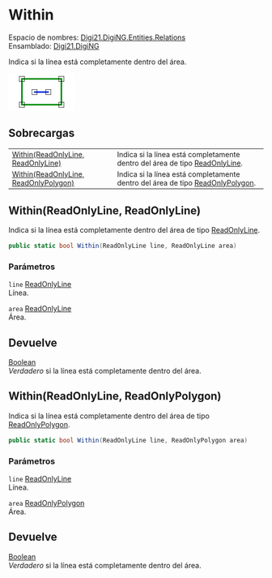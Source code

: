 # Within

Espacio de nombres: [Digi21.DigiNG.Entities.Relations](../../../)  
Ensamblado: [Digi21.DigiNG](../../../../)

Indica si la línea está completamente dentro del área.

![L&#xED;nea dentro del &#xE1;rea](../../../../../../../../../.gitbook/assets/lineadentroarea.png)

## Sobrecargas

|  |  |
| :--- | :--- |
| [Within\(ReadOnlyLine, ReadOnlyLine\)](within.md#within-readonlyline-readonlyline) | Indica si la línea está completamente dentro del área de tipo [ReadOnlyLine](../../../../digi21.diging.entities/clases/readonlyline/). |
| [Within\(ReadOnlyLine, ReadOnlyPolygon\)](within.md#within-readonlyline-readonlypolygon) | Indica si la línea está completamente dentro del área de tipo [ReadOnlyPolygon](../../../../digi21.diging.entities/clases/readonlypolygon/). |

## Within\(ReadOnlyLine, ReadOnlyLine\)

Indica si la línea está completamente dentro del área de tipo [ReadOnlyLine](../../../../digi21.diging.entities/clases/readonlyline/).

```csharp
public static bool Within(ReadOnlyLine line, ReadOnlyLine area)
```

### Parámetros

`line` [ReadOnlyLine](../../../../digi21.diging.entities/clases/readonlyline/)  
Línea.

`area` [ReadOnlyLine](../../../../digi21.diging.entities/clases/readonlyline/)  
Área.

## Devuelve

[Boolean](https://docs.microsoft.com/en-us/dotnet/api/system.boolean?view=net-5.0)  
_Verdadero_ si la línea está completamente dentro del área.

## Within\(ReadOnlyLine, ReadOnlyPolygon\)

Indica si la línea está completamente dentro del área de tipo [ReadOnlyPolygon](../../../../digi21.diging.entities/clases/readonlypolygon/).

```csharp
public static bool Within(ReadOnlyLine line, ReadOnlyPolygon area)
```

### Parámetros

`line` [ReadOnlyLine](../../../../digi21.diging.entities/clases/readonlyline/)  
Línea.

`area` [ReadOnlyPolygon](../../../../digi21.diging.entities/clases/readonlypolygon/)  
Área.

## Devuelve

[Boolean](https://docs.microsoft.com/en-us/dotnet/api/system.boolean?view=net-5.0)  
_Verdadero_ si la línea está completamente dentro del área.

